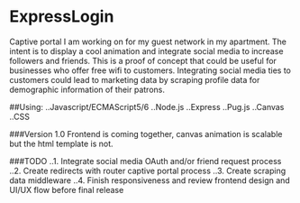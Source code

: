 ﻿# ExpressLogin

Captive portal I am working on for my guest network in my apartment. The intent is to display a cool animation and integrate social media to increase followers and friends. This is a proof of concept that could be useful for businesses who offer free wifi to customers. Integrating social media ties to customers could lead to marketing data by scraping profile data for demographic information of their patrons.

##Using:
..Javascript/ECMAScript5/6
..Node.js
..Express
..Pug.js
..Canvas
..CSS

###Version 1.0
Frontend is coming together, canvas animation is scalable but the html template is not.

###TODO 
..1. Integrate social media OAuth and/or friend request process
..2. Create redirects with router captive portal process
..3. Create scraping data middleware
..4. Finish responsiveness and review frontend design and UI/UX flow before final release
